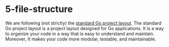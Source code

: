 # 5-file-structure
We are following (not strictly) the [standard Go project layout](https://github.com/golang-standards/project-layout). The standard Go project layout is a project layout designed for Go applications. It is a way to organize your code in a way that is easy to understand and maintain. Moreover, It makes your code more modular, testable, and maintainable.


